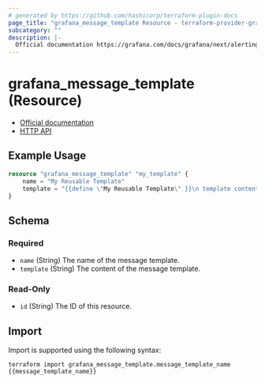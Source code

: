 ```yaml
---
# generated by https://github.com/hashicorp/terraform-plugin-docs
page_title: "grafana_message_template Resource - terraform-provider-grafana"
subcategory: ""
description: |-
  Official documentation https://grafana.com/docs/grafana/next/alerting/contact-points/message-templating/HTTP API https://grafana.com/docs/grafana/next/developers/http_api/alerting_provisioning/#templates
---
```


# grafana_message_template (Resource)

* [Official documentation](https://grafana.com/docs/grafana/next/alerting/contact-points/message-templating/)
* [HTTP API](https://grafana.com/docs/grafana/next/developers/http_api/alerting_provisioning/#templates)

## Example Usage

```terraform
resource "grafana_message_template" "my_template" {
    name = "My Reusable Template"
    template = "{{define \"My Reusable Template\" }}\n template content\n{{ end }}"
}
```

<!-- schema generated by tfplugindocs -->
## Schema

### Required

- `name` (String) The name of the message template.
- `template` (String) The content of the message template.

### Read-Only

- `id` (String) The ID of this resource.

## Import

Import is supported using the following syntax:

```shell
terraform import grafana_message_template.message_template_name {{message_template_name}}
```
